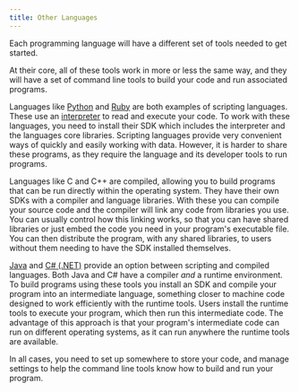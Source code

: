 ```yaml
---
title: Other Languages
---
```


Each programming language will have a different set of tools needed to get started.

At their core, all of these tools work in more or less the same way, and they will have a set of command line tools to build your code and run associated programs.

Languages like [Python](https://www.python.org) and [Ruby](https://www.ruby-lang.org/en/) are both examples of scripting languages. These use an [interpreter](/book/part-0-getting-started/1-digital-realities/2-trailside/6-source-code#compilers-and-interpreters) to read and execute your code. To work with these languages, you need to install their SDK which includes the interpreter and the languages core libraries.
Scripting languages provide very convenient ways of quickly and easily working with data. However, it is harder to share these programs, as they require the language and its developer tools to run programs.

Languages like C and C++ are compiled, allowing you to build programs that can be run directly within the operating system. They have their own SDKs with a compiler and language libraries. With these you can compile your source code and the compiler will link any code from libraries you use. You can usually control how this linking works, so that you can have shared libraries or just embed the code you need in your program's executable file. You can then distribute the program, with any shared libraries, to users without them needing to have the SDK installed themselves.

[Java](https://java.sun.com) and [C# (.NET)](https://dotnet.microsoft.com) provide an option between scripting and compiled languages. Both Java and C# have a compiler *and* a runtime environment. To build programs using these tools you install an SDK and compile your program into an intermediate language, something closer to machine code designed to work efficiently with the runtime tools. Users install the runtime tools to execute your program, which then run this intermediate code. The advantage of this approach is that your program's intermediate code can run on different operating systems, as it can run anywhere the runtime tools are available.

In all cases, you need to set up somewhere to store your code, and manage settings to help the command line tools know how to build and run your program.
